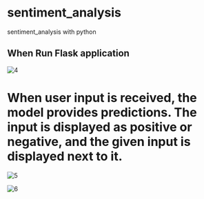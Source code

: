# sentiment_analysis 
sentiment_analysis with python

## When Run Flask application 

![4](https://github.com/Dilini217/sentiment_analysis/assets/143861743/d326a696-c8ec-4dd3-91f4-880567ab9370)


# When user input is received, the model provides predictions. The input is displayed as positive or negative, and the given input is displayed next to it.  

![5](https://github.com/Dilini217/sentiment_analysis/assets/143861743/159cce25-5a67-4dc1-a35b-e961721bd1a1)

![6](https://github.com/Dilini217/sentiment_analysis/assets/143861743/fce5ec19-22c2-4189-8a7e-c2732d32f0d4)
